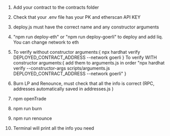 1. Add your contract to the contracts folder

2. Check that your .env file has your PK and etherscan API KEY

3. deploy.js must have the correct name and any constructor arguments

4. "npm run deploy-eth" or "npm run deploy-goerli" to deploy and add liq. You can change network to eth

5. To verify without constructor arguments:{
   npx hardhat verify DEPLOYED_CONTRACT_ADDRESS --network goerli
   }
   To verify WITH constructor arguments:{
   add them to arguments.js in order
   "npx hardhat verify --constructor-args scripts/arguments.js DEPLOYED_CONTRACT_ADDRESS --network goerli"
   }

6. Burn LP and Renounce, must check that all the info is correct (RPC, addresses automatically saved in addresses.js )

7. npm openTrade

8. npm run burn

9. npm run renounce

10. Terminal will print all the info you need
